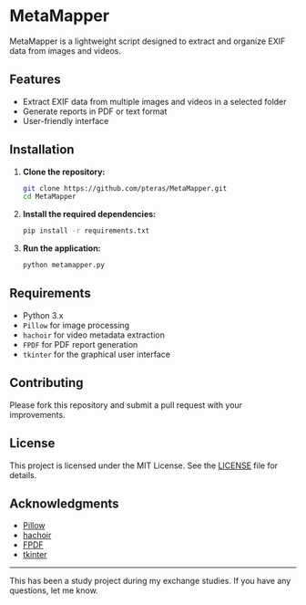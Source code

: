 # MetaMapper

MetaMapper is a lightweight script designed to extract and organize EXIF data from images and videos.

## Features

- Extract EXIF data from multiple images and videos in a selected folder
- Generate reports in PDF or text format
- User-friendly interface

## Installation

1. **Clone the repository:**

    ```sh
    git clone https://github.com/pteras/MetaMapper.git
    cd MetaMapper
    ```

2. **Install the required dependencies:**

    ```sh
    pip install -r requirements.txt
    ```

3. **Run the application:**

    ```sh
    python metamapper.py
    ```

## Requirements

- Python 3.x
- `Pillow` for image processing
- `hachoir` for video metadata extraction
- `FPDF` for PDF report generation
- `tkinter` for the graphical user interface

## Contributing

Please fork this repository and submit a pull request with your improvements.

## License

This project is licensed under the MIT License. See the [LICENSE](LICENSE) file for details.

## Acknowledgments

- [Pillow](https://python-pillow.org/)
- [hachoir](https://github.com/vstinner/hachoir)
- [FPDF](http://www.fpdf.org/)
- [tkinter](https://docs.python.org/3/library/tkinter.html)

---

This has been a study project during my exchange studies. 
If you have any questions, let me know.
